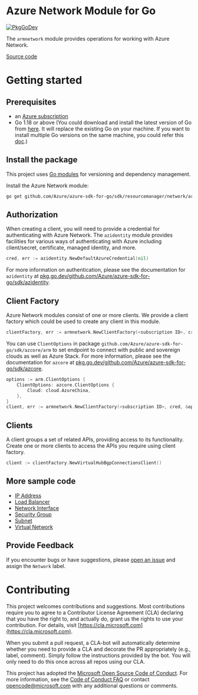 # Azure Network Module for Go

[![PkgGoDev](https://pkg.go.dev/badge/github.com/Azure/azure-sdk-for-go/sdk/resourcemanager/network/armnetwork/v2)](https://pkg.go.dev/github.com/Azure/azure-sdk-for-go/sdk/resourcemanager/network/armnetwork/v2)

The `armnetwork` module provides operations for working with Azure Network.

[Source code](https://github.com/Azure/azure-sdk-for-go/tree/main/sdk/resourcemanager/network/armnetwork)

# Getting started

## Prerequisites

- an [Azure subscription](https://azure.microsoft.com/free/)
- Go 1.18 or above (You could download and install the latest version of Go from [here](https://go.dev/doc/install). It will replace the existing Go on your machine. If you want to install multiple Go versions on the same machine, you could refer this [doc](https://go.dev/doc/manage-install).)

## Install the package

This project uses [Go modules](https://github.com/golang/go/wiki/Modules) for versioning and dependency management.

Install the Azure Network module:

```sh
go get github.com/Azure/azure-sdk-for-go/sdk/resourcemanager/network/armnetwork/v2
```

## Authorization

When creating a client, you will need to provide a credential for authenticating with Azure Network.  The `azidentity` module provides facilities for various ways of authenticating with Azure including client/secret, certificate, managed identity, and more.

```go
cred, err := azidentity.NewDefaultAzureCredential(nil)
```

For more information on authentication, please see the documentation for `azidentity` at [pkg.go.dev/github.com/Azure/azure-sdk-for-go/sdk/azidentity](https://pkg.go.dev/github.com/Azure/azure-sdk-for-go/sdk/azidentity).

## Client Factory

Azure Network modules consist of one or more clients.  We provide a client factory which could be used to create any client in this module.

```go
clientFactory, err := armnetwork.NewClientFactory(<subscription ID>, cred, nil)
```

You can use `ClientOptions` in package `github.com/Azure/azure-sdk-for-go/sdk/azcore/arm` to set endpoint to connect with public and sovereign clouds as well as Azure Stack. For more information, please see the documentation for `azcore` at [pkg.go.dev/github.com/Azure/azure-sdk-for-go/sdk/azcore](https://pkg.go.dev/github.com/Azure/azure-sdk-for-go/sdk/azcore).

```go
options := arm.ClientOptions {
    ClientOptions: azcore.ClientOptions {
        Cloud: cloud.AzureChina,
    },
}
client, err := armnetwork.NewClientFactory(<subscription ID>, cred, &options)
```

## Clients

A client groups a set of related APIs, providing access to its functionality.  Create one or more clients to access the APIs you require using client factory.

```go
client := clientFactory.NewVirtualHubBgpConnectionsClient()
```

## More sample code

- [IP Address](https://aka.ms/azsdk/go/mgmt/samples?path=sdk/resourcemanager/network/ipaddress)
- [Load Balancer](https://aka.ms/azsdk/go/mgmt/samples?path=sdk/resourcemanager/network/loadbalancer)
- [Network Interface](https://aka.ms/azsdk/go/mgmt/samples?path=sdk/resourcemanager/network/networkInterface)
- [Security Group](https://aka.ms/azsdk/go/mgmt/samples?path=sdk/resourcemanager/network/securitygroups)
- [Subnet](https://aka.ms/azsdk/go/mgmt/samples?path=sdk/resourcemanager/network/subnets)
- [Virtual Network](https://aka.ms/azsdk/go/mgmt/samples?path=sdk/resourcemanager/network/virtualnetwork)

## Provide Feedback

If you encounter bugs or have suggestions, please
[open an issue](https://github.com/Azure/azure-sdk-for-go/issues) and assign the `Network` label.

# Contributing

This project welcomes contributions and suggestions. Most contributions require
you to agree to a Contributor License Agreement (CLA) declaring that you have
the right to, and actually do, grant us the rights to use your contribution.
For details, visit [https://cla.microsoft.com](https://cla.microsoft.com).

When you submit a pull request, a CLA-bot will automatically determine whether
you need to provide a CLA and decorate the PR appropriately (e.g., label,
comment). Simply follow the instructions provided by the bot. You will only
need to do this once across all repos using our CLA.

This project has adopted the
[Microsoft Open Source Code of Conduct](https://opensource.microsoft.com/codeofconduct/).
For more information, see the
[Code of Conduct FAQ](https://opensource.microsoft.com/codeofconduct/faq/)
or contact [opencode@microsoft.com](mailto:opencode@microsoft.com) with any
additional questions or comments.